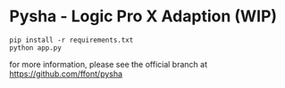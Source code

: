# Pysha - Logic Pro X Adaption (WIP)

```
pip install -r requirements.txt
python app.py
```

for more information, please see the official branch at
https://github.com/ffont/pysha
